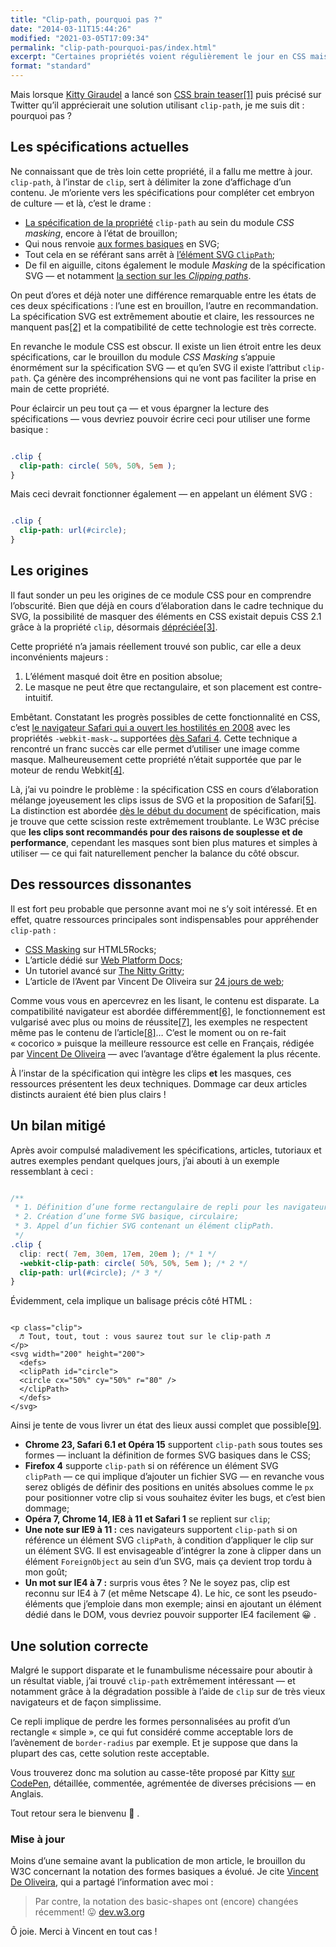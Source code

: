 ```yaml
---
title: "Clip-path, pourquoi pas ?"
date: "2014-03-11T15:44:26"
modified: "2021-03-05T17:09:34"
permalink: "clip-path-pourquoi-pas/index.html"
excerpt: "Certaines propriétés voient régulièrement le jour en CSS mais leur appropriation par les intégrateurs est disparate&nbsp;: tantôt gadgets, utilisées à tort et à travers à cause d’un _buzz_ impromptu — souvent mal comprises, mal utilisées, avec peu ou pas de compatibilité; tantôt effrayantes tant elles relèvent de la science-fiction, et donc rarement employées malgré un support décent et une dégradation efficiente pour les navigateurs moins performants. `clip-path` fait partie du second groupe. Jetons-y un œil. [Lire la suite de «&nbsp;Clip-path, pourquoi pas ?&nbsp;» →](https://www.ffoodd.fr/clip-path-pourquoi-pas/)"
format: "standard"
---
```

Mais lorsque [Kitty Giraudel](https://twitter.com/KittyGiraudel "Sur Twitter") a lancé son [CSS brain teaser](http://kittygiraudel.com/2014/02/19/the-magic-circle-a-css-brain-teaser/)[\[1\]](https://www.ffoodd.fr/clip-path-pourquoi-pas/#note-1 "Papa, Maman : j’aime les casses-têtes.") puis précisé sur Twitter qu’il apprécierait une solution utilisant `clip-path`, je me suis dit : pourquoi pas ?

## Les spécifications actuelles

Ne connaissant que de très loin cette propriété, il a fallu me mettre à jour. `clip-path`, à l’instar de `clip`, sert à délimiter la zone d’affichage d’un contenu. Je m’oriente vers les spécifications pour compléter cet embryon de culture&nbsp;— et là, c’est le drame&nbsp;:

* [La spécification de la propriété](http://www.w3.org/TR/css-masking-1/#the-clip-path "en Anglais") `clip-path` au sein du module _CSS masking_, encore à l’état de brouillon;
* Qui nous renvoie [aux formes basiques](http://www.w3.org/TR/2013/WD-css-shapes-1-20130620/#basic-shapes-from-svg-syntax "en Anglais") en SVG;
* Tout cela en se référant sans arrêt à [l’élément SVG `ClipPath`](http://www.w3.org/TR/css-masking-1/#ClipPathElement "en Anglais");
* De fil en aiguille, citons également le module _Masking_ de la spécification SVG — et notamment [la section sur les _Clipping paths_](http://www.w3.org/TR/SVG/masking.html#ClippingPaths "en Anglais").

On peut d’ores et déjà noter une différence remarquable entre les états de ces deux spécifications&nbsp;: l’une est en brouillon, l’autre en recommandation. La spécification SVG est extrêmement aboutie et claire, les ressources ne manquent pas[\[2\]](https://www.ffoodd.fr/clip-path-pourquoi-pas/#note-2 "Un petit « cocorico » s’impose pour féliciter Jérémie Patonnier, qui a grandement contribué à la documentation sur le Mozilla Developper Network notamment.") et la compatibilité de cette technologie est très correcte.

En revanche le module CSS est obscur. Il existe un lien étroit entre les deux spécifications, car le brouillon du module _CSS Masking_ s’appuie énormément sur la spécification SVG&nbsp;— et qu’en SVG il existe l’attribut `clip-path`. Ça génère des incompréhensions qui ne vont pas faciliter la prise en main de cette propriété.

Pour éclaircir un peu tout ça — et vous épargner la lecture des spécifications — vous devriez pouvoir écrire ceci pour utiliser une forme basique&nbsp;:

```css

.clip { 
  clip-path: circle( 50%, 50%, 5em );
}
```

Mais ceci devrait fonctionner également — en appelant un élément SVG&nbsp;:

```css

.clip { 
  clip-path: url(#circle);
}
```

## Les origines

Il faut sonder un peu les origines de ce module CSS pour en comprendre l’obscurité. Bien que déjà en cours d’élaboration dans le cadre technique du SVG, la possibilité de masquer des éléments en CSS existait depuis CSS 2.1 grâce à la propriété `clip`, désormais [dépréciée](http://www.w3.org/TR/css-masking-1/#clip-property "en Anglais")[\[3\]](https://www.ffoodd.fr/clip-path-pourquoi-pas/#note-3 "La propriété est dépréciée mais très bien supportée, et le W3C indique que les agents utilisateurs (navigateurs web) doivent la supporter malgré sa déprécation.").

Cette propriété n’a jamais réellement trouvé son public, car elle a deux inconvénients majeurs&nbsp;:

1.  L’élément masqué doit être en position absolue;
2.  Le masque ne peut être que rectangulaire, et son placement est contre-intuitif.

Embêtant. Constatant les progrès possibles de cette fonctionnalité en CSS, c’est [le navigateur Safari qui a ouvert les hostilités en 2008](https://www.webkit.org/blog/181/css-masks/ "en Anglais") avec les propriétés `-webkit-mask-…` supportées [dès Safari 4](https://developer.apple.com/library/safari/documentation/AppleApplications/Reference/SafariCSSRef/Articles/StandardCSSProperties.html#//apple_ref/doc/uid/TP30001266-SW17 "en Anglais"). Cette technique a rencontré un franc succès car elle permet d’utiliser une image comme masque. Malheureusement cette propriété n’était supportée que par le moteur de rendu Webkit[\[4\]](https://www.ffoodd.fr/clip-path-pourquoi-pas/#note-4 "Je ne compte pas traiter du marronnier de « la guerre des navigateurs » ni du syndrome « Webkit only ».").

Là, j’ai vu poindre le problème&nbsp;: la spécification CSS en cours d’élaboration mélange joyeusement les clips issus de SVG et la proposition de Safari[\[5\]](https://www.ffoodd.fr/clip-path-pourquoi-pas/#note-5 "Fabriqué par Apple® en Californie."). La distinction est abordée [dès le début du document](http://www.w3.org/TR/css-masking-1/#intro "en Anglais") de spécification, mais je trouve que cette scission reste extrêmement troublante. Le W3C précise que **les clips sont recommandés pour des raisons de souplesse et de performance**, cependant les masques sont bien plus matures et simples à utiliser&nbsp;— ce qui fait naturellement pencher la balance du côté obscur.

## Des ressources dissonantes

Il est fort peu probable que personne avant moi ne s’y soit intéressé. Et en effet, quatre ressources principales sont indispensables pour appréhender `clip-path`&nbsp;:

* [CSS Masking](http://www.html5rocks.com/en/tutorials/masking/adobe/ "en Anglais") sur HTML5Rocks;
* L’article dédié sur [Web Platform Docs](http://docs.webplatform.org/wiki/css/properties/clip-path "en Anglais");
* Un tutoriel avancé sur [The Nitty Gritty](http://thenittygritty.co/css-masking "en Anglais");
* L’article de l’Avent par Vincent De Oliveira sur [24 jours de web](http://www.24joursdeweb.fr/2013/les-masques-css/);

Comme vous vous en apercevrez en les lisant, le contenu est disparate. La compatibilité navigateur est abordée différemment[\[6\]](https://www.ffoodd.fr/clip-path-pourquoi-pas/#note-6 "La palme revient à HTML5Rocks qui détaille Chrome et Firefox, et oublie les autres."), le fonctionnement est vulgarisé avec plus ou moins de réussite[\[7\]](https://www.ffoodd.fr/clip-path-pourquoi-pas/#note-7 "Un grand merci à The Nitty Gritty — sponsorisé par Doliprane®."), les exemples ne respectent même pas le contenu de l’article[\[8\]](https://www.ffoodd.fr/clip-path-pourquoi-pas/#note-8 "Allez Web Platform Docs, on oublie pour cette fois.")… C’est le moment ou on re-fait «&nbsp;cocorico&nbsp;» puisque la meilleure ressource est celle en Français, rédigée par [Vincent De Oliveira](http://blog.iamvdo.me/) — avec l’avantage d’être également la plus récente.

À l’instar de la spécification qui intègre les clips **et** les masques, ces ressources présentent les deux techniques. Dommage car deux articles distincts auraient été bien plus clairs !

## Un bilan mitigé

Après avoir compulsé maladivement les spécifications, articles, tutoriaux et autres exemples pendant quelques jours, j’ai abouti à un exemple ressemblant à ceci&nbsp;:

```css

/**
 * 1. Définition d’une forme rectangulaire de repli pour les navigateurs ne supportant pas clip-path;
 * 2. Création d’une forme SVG basique, circulaire;
 * 3. Appel d’un fichier SVG contenant un élément clipPath. 
 */
.clip { 
  clip: rect( 7em, 30em, 17em, 20em ); /* 1 */
  -webkit-clip-path: circle( 50%, 50%, 5em ); /* 2 */
  clip-path: url(#circle); /* 3 */
}
```

Évidemment, cela implique un balisage précis côté HTML&nbsp;:

```markup

<p class="clip">
  ♬ Tout, tout, tout : vous saurez tout sur le clip-path ♬
</p>
<svg width="200" height="200">
  <defs>
  <clipPath id="circle">
  <circle cx="50%" cy="50%" r="80" />
  </clipPath>  
  </defs>
</svg>
```

Ainsi je tente de vous livrer un état des lieux aussi complet que possible[\[9\]](https://www.ffoodd.fr/clip-path-pourquoi-pas/#note-9 "Je tiens à préciser que je n’ai aucune expertise en la matière : ce ne sont la que les conclusions trouvées par un intégrateur lambda.").

* **Chrome 23, Safari 6.1 et Opéra 15** supportent `clip-path` sous toutes ses formes — incluant la définition de formes SVG basiques dans le CSS;
* **Firefox 4** supporte `clip-path` si on référence un élément SVG `clipPath`&nbsp;— ce qui implique d’ajouter un fichier SVG&nbsp;— en revanche vous serez obligés de définir des positions en unités absolues comme le `px` pour positionner votre clip si vous souhaitez éviter les bugs, et c’est bien dommage;
* **Opéra 7, Chrome 14, IE8 à 11 et Safari 1** se replient sur `clip`;
* **Une note sur IE9 à 11&nbsp;:** ces navigateurs supportent `clip-path` si on référence un élément SVG `clipPath`, à condition d’appliquer le clip sur un élément SVG. Il est envisageable d’intégrer la zone à clipper dans un élément `ForeignObject` au sein d’un SVG, mais ça devient trop tordu à mon goût;
* **Un mot sur IE4 à 7&nbsp;:** surpris vous êtes ? Ne le soyez pas, clip est reconnu sur IE4 à 7 (et même Netscape 4). Le hic, ce sont les pseudo-éléments que j’emploie dans mon exemple; ainsi en ajoutant un élément dédié dans le DOM, vous devriez pouvoir supporter IE4 facilement 😀 .

## Une solution correcte

Malgré le support disparate et le funambulisme nécessaire pour aboutir à un résultat viable, j’ai trouvé `clip-path` extrêmement intéressant — et notamment grâce à la dégradation possible à l’aide de `clip` sur de très vieux navigateurs et de façon simplissime.

Ce repli implique de perdre les formes personnalisées au profit d’un rectangle «&nbsp;simple&nbsp;», ce qui fut considéré comme acceptable lors de l’avènement de `border-radius` par exemple. Et je suppose que dans la plupart des cas, cette solution reste acceptable.

Vous trouverez donc ma solution au casse-tête proposé par Kitty [sur CodePen](http://codepen.io/ffoodd/pen/Eolkb "en Anglais"), détaillée, commentée, agrémentée de diverses précisions — en Anglais.

Tout retour sera le bienvenu 🙂 .

### Mise à jour

Moins d’une semaine avant la publication de mon article, le brouillon du W3C concernant la notation des formes basiques a évolué. Je cite [Vincent De Oliveira](https://twitter.com/iamvdo), qui a partagé l’information avec moi&nbsp;:

> Par contre, la notation des basic-shapes ont (encore) changées récemment! 😛 [dev.w3.org](http://dev.w3.org/csswg/css-shapes/#basic-shape-functions "en Anglais")

Ô joie. Merci à Vincent en tout cas !